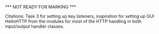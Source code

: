 *** NOT READY FOR MARKING ***

Citations:
Task 3 for setting up key listeners, inspiration for setting up GUI
HelloHTTP from the modules for most of the HTTP handling in both input/output handler classes.
